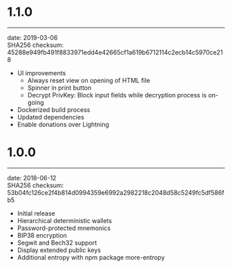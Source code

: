 # 1.1.0
-------------------------------------
date: 2019-03-06  
SHA256 checksum: 45288e949fb491f8833971edd4e42665cf1a619b6712114c2ecb14c5970ce218
* UI improvements
    * Always reset view on opening of HTML file
    * Spinner in print button
    * Decrypt PrivKey: Block input fields while decryption process is on-going
* Dockerized build process
* Updated dependencies
* Enable donations over Lightning

# 1.0.0
-------------------------------------
date: 2018-06-12  
SHA256 checksum: 53b04fc126ce2f4b814d0994359e6992a2982218c2048d58c5249fc5df586fb5
* Initial release
* Hierarchical deterministic wallets
* Password-protected mnemonics
* BIP38 encryption
* Segwit and Bech32 support
* Display extended public keys
* Additional entropy with npm package more-entropy
